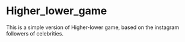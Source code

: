 # Higher_lower_game

This is a simple version of Higher-lower game, based on the instagram followers of celebrities.
